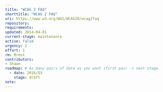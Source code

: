 ```yaml
---
title: "WCAG 2 FAQ"
shorttitle: "WCAG 2 FAQ"
uri: https://www.w3.org/WAI/WCAG20/wcag2faq
repository: 
requirements: 
updated: 2014-04-01
current-stage: maintenance
active: false
urgency: 2
effort: 1
rm: Brent
contributors:
- Shawn
roadmap: # As many pairs of data as you want (first pair -> next stage in the tool)
  - date: 2016/Q3
    stage: draft
note: 
---
```

